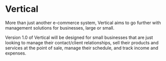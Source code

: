 # Vertical

More than just another e-commerce system, Vertical aims to go further with management solutions for businesses, large or small.   

Version 1.0 of Vertical will be designed for small businesses that are just looking to manage their contact/client relationships, sell their products and services at the point of sale, manage their schedule, and track income and expenses.
